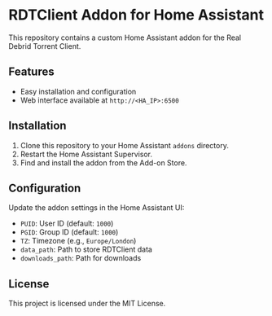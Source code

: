 # RDTClient Addon for Home Assistant

This repository contains a custom Home Assistant addon for the Real Debrid Torrent Client.

## Features
- Easy installation and configuration
- Web interface available at `http://<HA_IP>:6500`

## Installation
1. Clone this repository to your Home Assistant `addons` directory.
2. Restart the Home Assistant Supervisor.
3. Find and install the addon from the Add-on Store.

## Configuration
Update the addon settings in the Home Assistant UI:
- `PUID`: User ID (default: `1000`)
- `PGID`: Group ID (default: `1000`)
- `TZ`: Timezone (e.g., `Europe/London`)
- `data_path`: Path to store RDTClient data
- `downloads_path`: Path for downloads

## License
This project is licensed under the MIT License.
